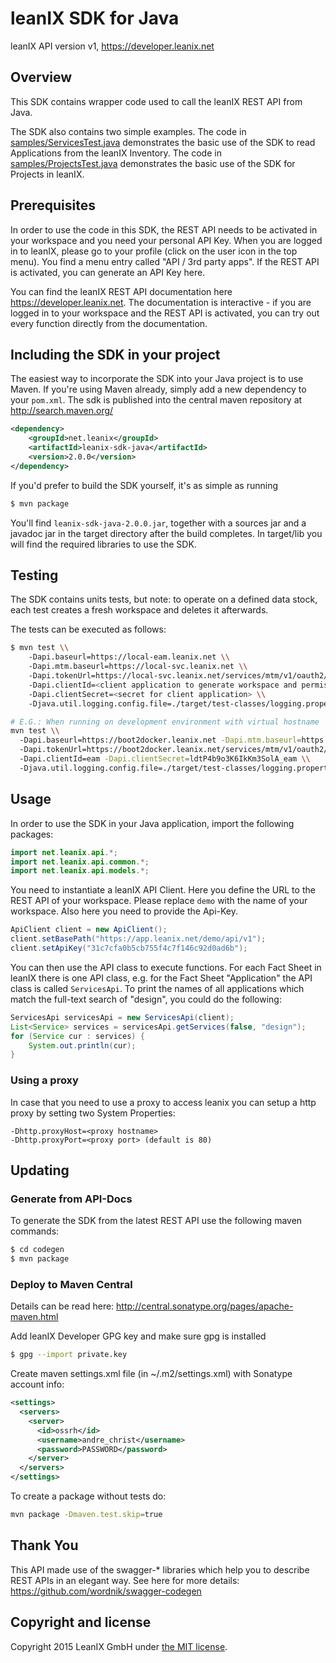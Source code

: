 # leanIX SDK for Java #

leanIX API version v1, https://developer.leanix.net

## Overview ##
This SDK contains wrapper code used to call the leanIX REST API from Java.

The SDK also contains two simple examples. The code in [samples/ServicesTest.java](samples/console/ServicesTest.java) demonstrates the basic use of the SDK to read Applications from the leanIX Inventory. The code in [samples/ProjectsTest.java](samples/console/ProjectsTest.java) demonstrates the basic use of the SDK for Projects in leanIX.

## Prerequisites ##
In order to use the code in this SDK, the REST API needs to be activated in your workspace and you need your personal API Key. When you are logged in to leanIX, please go to your profile (click on the user icon in the top menu). You find a menu entry called "API / 3rd party apps". If the REST API is activated, you can generate an API Key here.

You can find the leanIX REST API documentation here https://developer.leanix.net. The documentation is interactive - if you are logged in to your workspace and the REST API is activated, you can try out every function directly from the documentation.

## Including the SDK in your project ##

The easiest way to incorporate the SDK into your Java project is to use Maven. If you're using Maven already, simply add a new dependency to your `pom.xml`. The sdk is published into the central maven repository at http://search.maven.org/

```xml
<dependency>
    <groupId>net.leanix</groupId>
    <artifactId>leanix-sdk-java</artifactId>
    <version>2.0.0</version>
</dependency>
```

If you'd prefer to build the SDK yourself, it's as simple as running

```bash
$ mvn package
```

You'll find `leanix-sdk-java-2.0.0.jar`, together with a sources jar and a javadoc jar in the target directory after the build completes.
In target/lib you will find the required libraries to use the SDK.

## Testing ##


The SDK contains units tests, but note: to operate on a defined data stock,
each test creates a fresh workspace and deletes it afterwards.

The tests can be executed as follows:

```bash
$ mvn test \\
    -Dapi.baseurl=https://local-eam.leanix.net \\
    -Dapi.mtm.baseurl=https://local-svc.leanix.net \\
    -Dapi.tokenUrl=https://local-svc.leanix.net/services/mtm/v1/oauth2/token \\
    -Dapi.clientId=<client application to generate workspace and permissions> \\
    -Dapi.clientSecret=<secret for client application> \\
    -Djava.util.logging.config.file=./target/test-classes/logging.properties

# E.G.: When running on development environment with virtual hostname 'boot2docker.leanix.net':
mvn test \\
  -Dapi.baseurl=https://boot2docker.leanix.net -Dapi.mtm.baseurl=https://boot2docker.leanix.net \\
  -Dapi.tokenUrl=https://boot2docker.leanix.net/services/mtm/v1/oauth2/token \\
  -Dapi.clientId=eam -Dapi.clientSecret=ldtP4b9o3K6IkKm3SolA_eam \\
  -Djava.util.logging.config.file=./target/test-classes/logging.properties
```

## Usage ##

In order to use the SDK in your Java application, import the following packages:
```java
import net.leanix.api.*;
import net.leanix.api.common.*;
import net.leanix.api.models.*;
```

You need to instantiate a leanIX API Client. Here you define the URL to the REST API of your workspace. Please replace `demo` with the name of your workspace. Also here you need to provide the Api-Key.
```java
ApiClient client = new ApiClient();
client.setBasePath("https://app.leanix.net/demo/api/v1");
client.setApiKey("31c7cfa0b5cb755f4c7f146c92d0ad6b");
```

You can then use the API class to execute functions. For each Fact Sheet in leanIX there is one API class, e.g. for the Fact Sheet "Application" the API class is called `ServicesApi`. To print the names of all applications which match the full-text search of "design", you could do the following:
```java
ServicesApi servicesApi = new ServicesApi(client);
List<Service> services = servicesApi.getServices(false, "design");
for (Service cur : services) {
	System.out.println(cur);
}
```
### Using a proxy
In case that you need to use a proxy to access leanix you can setup a http proxy by setting two System Properties:

```
-Dhttp.proxyHost=<proxy hostname>
-Dhttp.proxyPort=<proxy port> (default is 80)
```

## Updating ##

### Generate from API-Docs ###

To generate the SDK from the latest REST API use the following maven commands:

```bash
$ cd codegen
$ mvn package
```

### Deploy to Maven Central ###

Details can be read here: http://central.sonatype.org/pages/apache-maven.html

Add leanIX Developer GPG key and make sure gpg is installed
```bash
$ gpg --import private.key
```

Create maven settings.xml file (in ~/.m2/settings.xml) with Sonatype account info:
```xml
<settings>
  <servers>
    <server>
      <id>ossrh</id>
      <username>andre_christ</username>
      <password>PASSWORD</password>
    </server>
  </servers>
</settings>
```

To create a package without tests do:
```bash
mvn package -Dmaven.test.skip=true
```

## Thank You ##
This API made use of the swagger-* libraries which help you to describe REST APIs in an elegant way. See here for more details: https://github.com/wordnik/swagger-codegen

## Copyright and license ##

Copyright 2015 LeanIX GmbH under [the MIT license](LICENSE).
